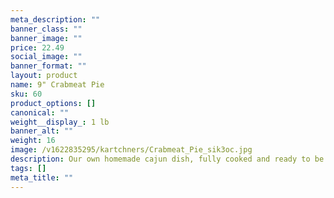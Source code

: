 ```yaml
---
meta_description: ""
banner_class: ""
banner_image: ""
price: 22.49
social_image: ""
banner_format: ""
layout: product
name: 9" Crabmeat Pie
sku: 60
product_options: []
canonical: ""
weight__display_: 1 lb
banner_alt: ""
weight: 16
image: /v1622835295/kartchners/Crabmeat_Pie_sik3oc.jpg
description: Our own homemade cajun dish, fully cooked and ready to be heated and served.
tags: []
meta_title: ""
---
```

